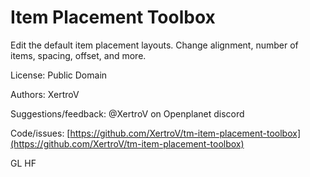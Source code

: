 # Item Placement Toolbox

Edit the default item placement layouts. Change alignment, number of items, spacing, offset, and more.

License: Public Domain

Authors: XertroV

Suggestions/feedback: @XertroV on Openplanet discord

Code/issues: [https://github.com/XertroV/tm-item-placement-toolbox](https://github.com/XertroV/tm-item-placement-toolbox)

GL HF
